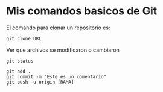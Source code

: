 # Mis comandos basicos de Git

El comando para clonar un repositorio es:

```
git clone URL
```

Ver que archivos se modificaron o cambiaron

```
git status
```


````
git add .
git commit -m "Este es un comentario"
git push -u origin [RAMA]
```
